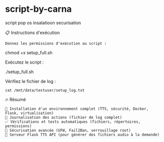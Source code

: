 # script-by-carna
script pop os insalatioon securisation

📋 Instructions d'exécution

    Donnez les permissions d'exécution au script :

chmod +x setup_full.sh

Exécutez le script :

./setup_full.sh

Vérifiez le fichier de log :

    cat /mnt/data/testuser/setup_log.txt

🔥 Résumé

    📁 Installation d'un environnement complet (TTS, sécurité, Docker, Flask, virtualisation)
    📜 Journalisation des actions (fichier de log complet)
    ✅ Vérifications et tests automatiques (fichiers, répertoires, permissions)
    🔐 Sécurisation avancée (UFW, Fail2Ban, verrouillage root)
    📡 Serveur Flask TTS API (pour générer des fichiers audio à la demande)

